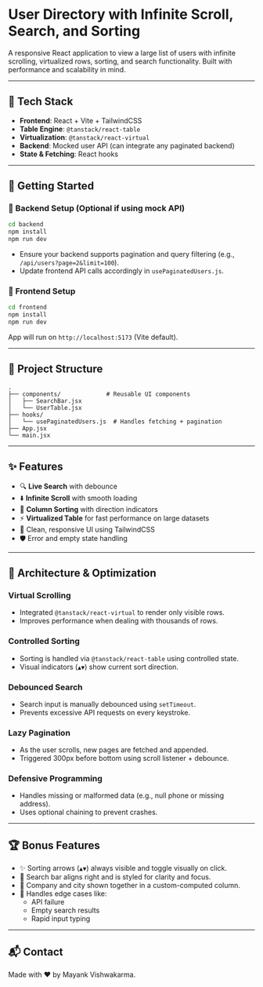 # User Directory with Infinite Scroll, Search, and Sorting

A responsive React application to view a large list of users with infinite scrolling, virtualized rows, sorting, and search functionality. Built with performance and scalability in mind.

---

## 🧩 Tech Stack

- **Frontend**: React + Vite + TailwindCSS  
- **Table Engine**: `@tanstack/react-table`  
- **Virtualization**: `@tanstack/react-virtual`  
- **Backend**: Mocked user API (can integrate any paginated backend)  
- **State & Fetching**: React hooks

---

## 🚀 Getting Started

### 🔧 Backend Setup (Optional if using mock API)

```bash
cd backend
npm install
npm run dev
```

- Ensure your backend supports pagination and query filtering (e.g., `/api/users?page=2&limit=100`).
- Update frontend API calls accordingly in `usePaginatedUsers.js`.

### 🎨 Frontend Setup

```bash
cd frontend
npm install
npm run dev
```

App will run on `http://localhost:5173` (Vite default).

---

## 📁 Project Structure

```
.
├── components/             # Reusable UI components
│   ├── SearchBar.jsx
│   └── UserTable.jsx
├── hooks/
│   └── usePaginatedUsers.js  # Handles fetching + pagination
├── App.jsx
└── main.jsx
```

---

## ✨ Features

- 🔍 **Live Search** with debounce  
- ⬇️ **Infinite Scroll** with smooth loading  
- 🧭 **Column Sorting** with direction indicators  
- ⚡ **Virtualized Table** for fast performance on large datasets  
- 💅 Clean, responsive UI using TailwindCSS  
- 🛡️ Error and empty state handling  

---

## 🧠 Architecture & Optimization

### Virtual Scrolling
- Integrated `@tanstack/react-virtual` to render only visible rows.
- Improves performance when dealing with thousands of rows.

### Controlled Sorting
- Sorting is handled via `@tanstack/react-table` using controlled state.
- Visual indicators (`▲▼`) show current sort direction.

### Debounced Search
- Search input is manually debounced using `setTimeout`.
- Prevents excessive API requests on every keystroke.

### Lazy Pagination
- As the user scrolls, new pages are fetched and appended.
- Triggered 300px before bottom using scroll listener + debounce.

### Defensive Programming
- Handles missing or malformed data (e.g., null phone or missing address).
- Uses optional chaining to prevent crashes.

---

## 🏆 Bonus Features

- ✨ Sorting arrows (`▲▼`) always visible and toggle visually on click.
- 🎯 Search bar aligns right and is styled for clarity and focus.
- 💼 Company and city shown together in a custom-computed column.
- 🧪 Handles edge cases like:
  - API failure
  - Empty search results
  - Rapid input typing

---

## 📬 Contact

Made with ❤️ by Mayank Vishwakarma.  
